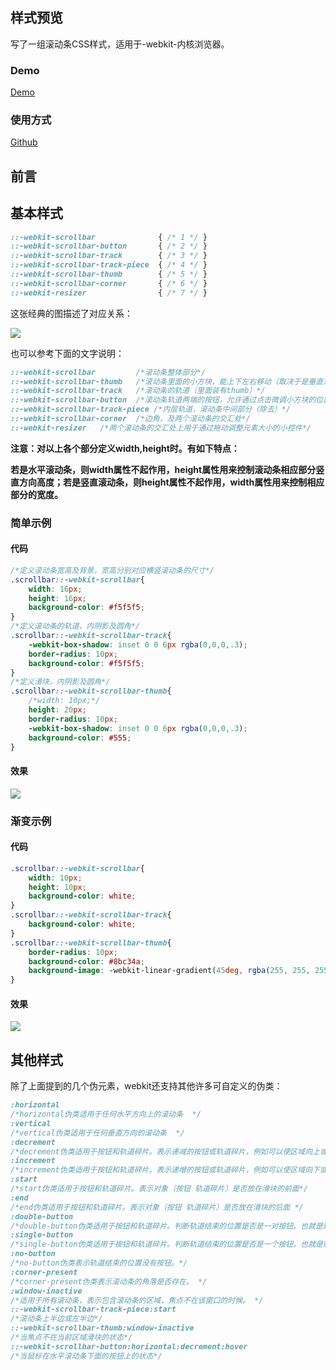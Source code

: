## 样式预览

写了一组滚动条CSS样式，适用于-webkit-内核浏览器。

###  Demo

[Demo](http://htmlpreview.github.io/?https://github.com/sangle7/scrollbar-style-css/blob/master/index.html)

###  使用方式

[Github](https://github.com/sangle7/scrollbar-style-css)

## 前言

## 基本样式

```css
::-webkit-scrollbar              { /* 1 */ }
::-webkit-scrollbar-button       { /* 2 */ }
::-webkit-scrollbar-track        { /* 3 */ }
::-webkit-scrollbar-track-piece  { /* 4 */ }
::-webkit-scrollbar-thumb        { /* 5 */ }
::-webkit-scrollbar-corner       { /* 6 */ }
::-webkit-resizer                { /* 7 */ }
```

这张经典的图描述了对应关系：

![](http://onvaoy58z.bkt.clouddn.com/scrollbarparts.png)



也可以参考下面的文字说明：

```css
::-webkit-scrollbar         /*滚动条整体部分*/
::-webkit-scrollbar-thumb   /*滚动条里面的小方块，能上下左右移动（取决于是垂直滚动条还是水平滚动条）*/
::-webkit-scrollbar-track   /*滚动条的轨道（里面装有thumb）*/
::-webkit-scrollbar-button  /*滚动条轨道两端的按钮，允许通过点击微调小方块的位置*/
::-webkit-scrollbar-track-piece /*内层轨道，滚动条中间部分（除去）*/
::-webkit-scrollbar-corner  /*边角，及两个滚动条的交汇处*/
::-webkit-resizer   /*两个滚动条的交汇处上用于通过拖动调整元素大小的小控件*/
```



**注意：对以上各个部分定义width,height时。有如下特点：**

**若是水平滚动条，则width属性不起作用，height属性用来控制滚动条相应部分竖直方向高度；若是竖直滚动条，则height属性不起作用，width属性用来控制相应部分的宽度。**

### 简单示例

#### 代码

```css
/*定义滚动条宽高及背景，宽高分别对应横竖滚动条的尺寸*/
.scrollbar::-webkit-scrollbar{
    width: 16px;
    height: 16px;
    background-color: #f5f5f5;
}
/*定义滚动条的轨道，内阴影及圆角*/
.scrollbar::-webkit-scrollbar-track{
    -webkit-box-shadow: inset 0 0 6px rgba(0,0,0,.3);
    border-radius: 10px;
    background-color: #f5f5f5;
}
/*定义滑块，内阴影及圆角*/
.scrollbar::-webkit-scrollbar-thumb{
    /*width: 10px;*/
    height: 20px;
    border-radius: 10px;
    -webkit-box-shadow: inset 0 0 6px rgba(0,0,0,.3);
    background-color: #555;
}
```

#### 效果

![](http://onvaoy58z.bkt.clouddn.com/scrollbar1.JPG)



### 渐变示例

#### 代码

```CSS
.scrollbar::-webkit-scrollbar{
    width: 10px;
    height: 10px;
    background-color: white;
}
.scrollbar::-webkit-scrollbar-track{
    background-color: white;
}
.scrollbar::-webkit-scrollbar-thumb{
    border-radius: 10px;
    background-color: #8bc34a;
    background-image: -webkit-linear-gradient(45deg, rgba(255, 255, 255, .2) 25%, transparent 25%, transparent 50%, rgba(255, 255, 255, .2) 50%, rgba(255, 255, 255, .2) 75%, transparent 75%, transparent);
}
```

#### 效果

![](http://onvaoy58z.bkt.clouddn.com/scrollbargreen.JPG)



## 其他样式

除了上面提到的几个伪元素，webkit还支持其他许多可自定义的伪类：

```css
:horizontal  
/*horizontal伪类适用于任何水平方向上的滚动条  */
:vertical  
/*vertical伪类适用于任何垂直方向的滚动条  */
:decrement  
/*decrement伪类适用于按钮和轨道碎片。表示递减的按钮或轨道碎片，例如可以使区域向上或者向右移动的区域和按钮 */ 
:increment  
/*increment伪类适用于按钮和轨道碎片。表示递增的按钮或轨道碎片，例如可以使区域向下或者向左移动的区域和按钮  */
:start  
/*start伪类适用于按钮和轨道碎片。表示对象（按钮 轨道碎片）是否放在滑块的前面*/  
:end  
/*end伪类适用于按钮和轨道碎片。表示对象（按钮 轨道碎片）是否放在滑块的后面 */ 
:double-button  
/*double-button伪类适用于按钮和轨道碎片。判断轨道结束的位置是否是一对按钮。也就是轨道碎片紧挨着一对在一起的按钮。 */ 
:single-button  
/*single-button伪类适用于按钮和轨道碎片。判断轨道结束的位置是否是一个按钮。也就是轨道碎片紧挨着一个单独的按钮。  */
:no-button  
/*no-button伪类表示轨道结束的位置没有按钮。*/  
:corner-present  
/*corner-present伪类表示滚动条的角落是否存在。 */
:window-inactive  
/*适用于所有滚动条，表示包含滚动条的区域，焦点不在该窗口的时候。 */ 
::-webkit-scrollbar-track-piece:start 
/*滚动条上半边或左半边*/  
::-webkit-scrollbar-thumb:window-inactive  
/*当焦点不在当前区域滑块的状态*/  
::-webkit-scrollbar-button:horizontal:decrement:hover  
/*当鼠标在水平滚动条下面的按钮上的状态*/  
```